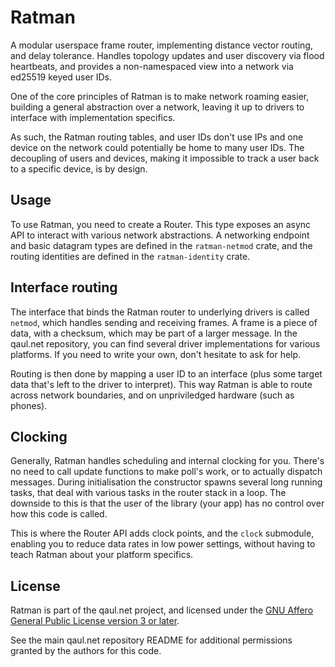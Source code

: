 # Ratman

A modular userspace frame router, implementing distance vector
routing, and delay tolerance.  Handles topology updates and user
discovery via flood heartbeats, and provides a non-namespaced view
into a network via ed25519 keyed user IDs.

One of the core principles of Ratman is to make network roaming
easier, building a general abstraction over a network, leaving it up
to drivers to interface with implementation specifics.

As such, the Ratman routing tables, and user IDs don't use IPs and one
device on the network could potentially be home to many user IDs.  The
decoupling of users and devices, making it impossible to track a user
back to a specific device, is by design.


## Usage

To use Ratman, you need to create a Router.  This type exposes an
async API to interact with various network abstractions.  A networking
endpoint and basic datagram types are defined in the `ratman-netmod`
crate, and the routing identities are defined in the `ratman-identity`
crate.


## Interface routing

The interface that binds the Ratman router to underlying drivers is
called `netmod`, which handles sending and receiving frames.  A frame
is a piece of data, with a checksum, which may be part of a larger
message.  In the qaul.net repository, you can find several driver
implementations for various platforms.  If you need to write your own,
don't hesitate to ask for help.

Routing is then done by mapping a user ID to an interface (plus some
target data that's left to the driver to interpret).  This way Ratman
is able to route across network boundaries, and on unpriviledged
hardware (such as phones).


## Clocking

Generally, Ratman handles scheduling and internal clocking for you.
There's no need to call update functions to make poll's work, or to
actually dispatch messages.  During initialisation the constructor
spawns several long running tasks, that deal with various tasks in the
router stack in a loop.  The downside to this is that the user of the
library (your app) has no control over how this code is called.

This is where the Router API adds clock points, and the `clock`
submodule, enabling you to reduce data rates in low power settings,
without having to teach Ratman about your platform specifics.


## License

Ratman is part of the qaul.net project, and licensed under the [GNU
Affero General Public License version 3 or
later](../licenses/agpl-3.0.md).

See the main qaul.net repository README for additional permissions
granted by the authors for this code.
